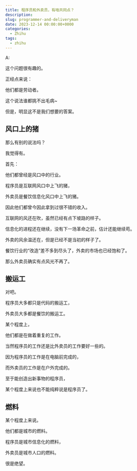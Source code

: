 ```yaml
---
title: 程序员和外卖员，有啥共同点？
description:
slug: programmer-and-deliveryman
date: 2023-12-14 00:00:00+0000
categories:
  - Zhihu
tags:
  - zhihu
---
```


A:

这个问题很有趣的。

正经点来说：

他们都是劳动者。

这个说法谁都挑不出毛病~

但是，明显这不是我们想要的答案。

## 风口上的猪

那么有别的说法吗？

我觉得有。

首先：

他们都曾经是风口中的行业。

程序员是互联网风口中上飞的猪，

外卖员是餐饮信息化风口中上飞的猪。

因此他们都曾今因此拿到过很不错的收入。

互联网的风还在吹，虽然已经有点下坡路的样子。

信息化的进程还在继续，没有下一场革命之前，估计还能继续苟。

外卖的风余温还在，但是已经不是当初的样子了。

餐饮行业的“改造”差不多到尽头了，外卖的市场也已经饱和了。

那么外卖员确实有点风光不再了。

## 搬运工

对吧。

程序员大多都只是代码的搬运工，

外卖员大多都是餐饮的搬运工。

某个程度上，

他们都是在做着重复的工作。

当然程序员的工作还是比外卖员的工作要好一些的。

因为程序员的工作是在电脑前完成的，

而外卖员的工作是在户外完成的。

至于能创造出新事物的程序员，

某个程度上来说也不能纯粹说是程序员了。

## 燃料

某个程度上来说。

他们都是城市的燃料。

程序员是城市信息化的燃料，

外卖员是城市人口的燃料。

很是绝望。
